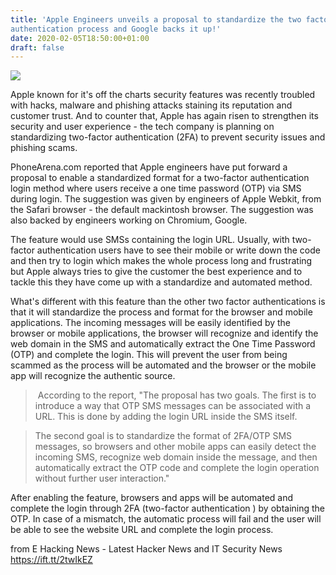 ```yaml
---
title: 'Apple Engineers unveils a proposal to standardize the two factor
authentication process and Google backs it up!'
date: 2020-02-05T18:50:00+01:00
draft: false
---
```


[![](https://1.bp.blogspot.com/-_9p4BXtvLS4/XjGtjrdPDVI/AAAAAAAAAg4/6CxliFywULYUwJFPDTh1PyAwgb-6u3SKgCPcBGAYYCw/s640/apple-1853259_1280.webp)](https://1.bp.blogspot.com/-_9p4BXtvLS4/XjGtjrdPDVI/AAAAAAAAAg4/6CxliFywULYUwJFPDTh1PyAwgb-6u3SKgCPcBGAYYCw/s1600/apple-1853259_1280.webp)

  
Apple known for it's off the charts security features was recently troubled with hacks, malware and phishing attacks staining its reputation and customer trust. And to counter that, Apple has again risen to strengthen its security and user experience - the tech company is planning on standardizing two-factor authentication (2FA) to prevent security issues and phishing scams.  
  
PhoneArena.com reported that Apple engineers have put forward a proposal to enable a standardized format for a two-factor authentication login method where users receive a one time password (OTP) via SMS during login. The suggestion was given by engineers of Apple Webkit, from the Safari browser - the default mackintosh browser. The suggestion was also backed by engineers working on Chromium, Google.  
  
The feature would use SMSs containing the login URL. Usually, with two-factor authentication users have to see their mobile or write down the code and then try to login which makes the whole process long and frustrating but Apple always tries to give the customer the best experience and to tackle this they have come up with a standardize and automated method.  
  
What's different with this feature than the other two factor authentications is that it will standardize the process and format for the browser and mobile applications. The incoming messages will be easily identified by the browser or mobile applications, the browser will recognize and identify the web domain in the SMS and automatically extract the One Time Password (OTP) and complete the login. This will prevent the user from being scammed as the process will be automated and the browser or the mobile app will recognize the authentic source.  
  

>  According to the report, "The proposal has two goals. The first is to introduce a way that OTP SMS messages can be associated with a URL. This is done by adding the login URL inside the SMS itself. 

> The second goal is to standardize the format of 2FA/OTP SMS messages, so browsers and other mobile apps can easily detect the incoming SMS, recognize web domain inside the message, and then automatically extract the OTP code and complete the login operation without further user interaction." 

After enabling the feature, browsers and apps will be automated and complete the login through 2FA (two-factor authentication ) by obtaining the OTP. In case of a mismatch, the automatic process will fail and the user will be able to see the website URL and complete the login process.

  
  
from E Hacking News - Latest Hacker News and IT Security News https://ift.tt/2twIkEZ